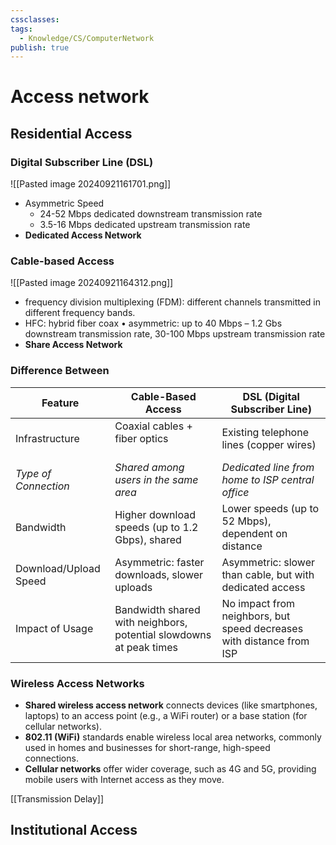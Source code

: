 ```yaml
---
cssclasses: 
tags:
  - Knowledge/CS/ComputerNetwork
publish: true
---
```

# Access network


## Residential Access
### Digital Subscriber Line (DSL)
![[Pasted image 20240921161701.png]]

- Asymmetric Speed
	- 24-52 Mbps dedicated downstream transmission rate
	- 3.5-16 Mbps dedicated upstream transmission rate
- **Dedicated Access Network**

### Cable-based Access
![[Pasted image 20240921164312.png]]

- frequency division multiplexing (FDM): different channels transmitted in different frequency bands.
- HFC: hybrid fiber coax
	• asymmetric: up to 40 Mbps – 1.2 Gbs downstream transmission rate, 30-100 Mbps upstream transmission rate
- **Share Access Network**

### Difference Between
| Feature               | **Cable-Based Access**                                             | **DSL (Digital Subscriber Line)**                                    |
| --------------------- | ------------------------------------------------------------------ | -------------------------------------------------------------------- |
| Infrastructure        | Coaxial cables + fiber optics                                      | Existing telephone lines (copper wires)                              |
| *Type of Connection*  | *Shared among users in the same area*                              | *Dedicated line from home to ISP central office*                     |
| Bandwidth             | Higher download speeds (up to 1.2 Gbps), shared                    | Lower speeds (up to 52 Mbps), dependent on distance                  |
| Download/Upload Speed | Asymmetric: faster downloads, slower uploads                       | Asymmetric: slower than cable, but with dedicated access             |
| Impact of Usage       | Bandwidth shared with neighbors, potential slowdowns at peak times | No impact from neighbors, but speed decreases with distance from ISP |

### Wireless Access Networks
- **Shared wireless access network** connects devices (like smartphones, laptops) to an access point (e.g., a WiFi router) or a base station (for cellular networks).
- **802.11 (WiFi)** standards enable wireless local area networks, commonly used in homes and businesses for short-range, high-speed connections.
- **Cellular networks** offer wider coverage, such as 4G and 5G, providing mobile users with Internet access as they move.

[[Transmission Delay]]
## Institutional Access